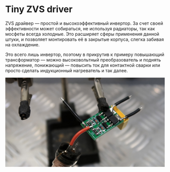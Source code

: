 # Tiny ZVS driver

ZVS драйвер — простой и высокоэффективный инвертор. За счет своей эффективности может собираться, не используя радиаторы, так как мосфеты всегда холодные. Это расширяет сферы применения данной штуки, и позволяет монтировать её в закрытые корпуса, слегка забивая на охлаждение.

Это всего лишь инвертор, поэтому в прикрутив к примеру повышающий трансформатор — можно высоковольтный преобразователь и поднять напряжение, понижающий — повысить ток для контактной сварки или просто сделать индукционный нагреватель и так далее.

![tiny ZVS](https://github.com/gotchau/zvs_tiny/blob/949e58724811cbf6dffbbab3e86f9e11cdd0feda/pics/zvs%20tiny.jpg)
